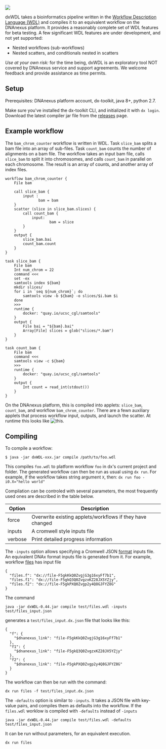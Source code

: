 <a href="https://travis-ci.org/dnanexus/dxWDL"><img src="https://travis-ci.org/dnanexus/dxWDL.svg?branch=master"/></a>

dxWDL takes a bioinformatics pipeline written in the
[Workflow Description Language (WDL)](http://www.openwdl.org/)
and compiles it to an equivalent workflow on the DNAnexus platform.
It provides a reasonably complete set of WDL features for beta
testing. A few significant WDL features are under development, and
not yet supported:

- Nested workflows (sub-workflows)
- Nested scatters, and conditionals nested in scatters

*Use at your own risk:* for the time being, dxWDL is an exploratory
 tool NOT covered by DNAnexus service and support agreements. We
 welcome feedback and provide assistance as time permits.


## Setup
Prerequisites: DNAnexus platform account, dx-toolkit, java 8+, python 2.7.

Make sure you've installed the dx-toolkit CLI, and initialized it with
`dx login`. Download the latest compiler jar file from the
[releases](https://github.com/dnanexus/dxWDL/releases) page.


## Example workflow

The `bam_chrom_counter` workflow is written in WDL. Task
`slice_bam` splits a bam file into an array of sub-files. Task
`count_bam` counts the number of alignments on a bam file. The
workflow takes an input bam file, calls `slice_bam` to split it into chromosomes, and
calls `count_bam` in parallel on each chromosome. The result is an array of
counts, and another array of index files.

```wdl
workflow bam_chrom_counter {
    File bam

    call slice_bam {
        input :
               bam = bam
    }
    scatter (slice in slice_bam.slices) {
        call count_bam {
            input:
                    bam = slice
        }
    }
    output {
        slice_bam.bai
        count_bam.count
    }
}

task slice_bam {
    File bam
    Int num_chrom = 22
    command <<<
    set -ex
    samtools index ${bam}
    mkdir slices/
    for i in `seq ${num_chrom}`; do
        samtools view -b ${bam} -o slices/$i.bam $i
    done
    >>>
    runtime {
        docker: "quay.io/ucsc_cgl/samtools"
    }
    output {
        File bai = "${bam}.bai"
        Array[File] slices = glob("slices/*.bam")
    }
}

task count_bam {
    File bam
    command <<<
    samtools view -c ${bam}
    >>>
    runtime {
        docker: "quay.io/ucsc_cgl/samtools"
    }
    output {
        Int count = read_int(stdout())
    }
}
```

On the DNAnexus platform, this is compiled into applets: `slice_bam`, `count_bam`, and workflow `bam_chrom_counter`.
There are a fewn auxiliary applets that process workflow input, outputs, and launch the scatter.
At runtime this looks like ![this](bam_chrom_counter.png).

## Compiling
To compile a workflow:
```
$ java -jar dxWDL-xxx.jar compile /path/to/foo.wdl
```
This compiles ```foo.wdl``` to platform workflow ```foo``` in dx's
current project and folder. The generated workflow can then be run as
usual using `dx run`. For example, if the workflow takes string
argument ```X```, then: ``` dx run foo -i0.X="hello world" ```

Compilation can be controled with several parameters, the most
frequently used ones are described in the table below.

| Option   |  Description |
| ------   | ------------ |
| force    | Overwrite existing applets/workflows if they have changed |
| inputs   | A cromwell style inputs file |
| verbose  | Print detailed progress information |

The `-inputs` option allows specifying a Cromwell JSON
[format](https://software.broadinstitute.org/wdl/documentation/inputs.php)
inputs file. An equivalent DNAx format inputs file is generated from
it. For example, workflow
[files](https://github.com/dnanexus/dxWDL/blob/master/test/files.wdl)
has input file
```
{
  "files.f": "dx://file-F5gkKkQ0ZvgjG3g16xyFf7b1",
  "files.f1": "dx://file-F5gkQ3Q0ZvgzxKZ28JX5YZjy",
  "files.f2": "dx://file-F5gkPXQ0Zvgp2y4Q8GJFYZ8G"
}
```

The command
```
java -jar dxWDL-0.44.jar compile test/files.wdl -inputs test/files_input.json
```

generates a `test/files_input.dx.json` file that looks like this:
```
{
  "f": {
    "$dnanexus_link": "file-F5gkKkQ0ZvgjG3g16xyFf7b1"
  },
  "f1": {
    "$dnanexus_link": "file-F5gkQ3Q0ZvgzxKZ28JX5YZjy"
  },
  "f2": {
    "$dnanexus_link": "file-F5gkPXQ0Zvgp2y4Q8GJFYZ8G"
  }
}
```

The workflow can then be run with the command:
```
dx run files -f test/files_input.dx.json
```

The `-defaults` option is similar to `-inputs`. It takes a JSON file with key-value pairs,
and compiles them as defaults into the workflow. If the `files.wdl` worklow is compiled with
`-defaults` instead of `-inputs`
```
java -jar dxWDL-0.44.jar compile test/files.wdl -defaults test/files_input.json
```

It can be run without parameters, for an equivalent execution.
```
dx run files
```
